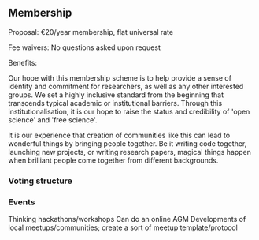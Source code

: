 ## Membership

Proposal: €20/year membership, flat universal rate

Fee waivers: No questions asked upon request

Benefits: 

Our hope with this membership scheme is to help provide a sense of identity and commitment for researchers, as well as any other interested groups. We set a highly inclusive standard from the beginning that transcends typical academic or institutional barriers. Through this institutionalisation, it is our hope to raise the status and credibility of 'open science' and 'free science'.

It is our experience that creation of communities like this can lead to wonderful things by bringing people together. Be it writing code together, launching new projects, or writing research papers, magical things happen when brilliant people come together from different backgrounds.

### Voting structure


### Events

Thinking hackathons/workshops
Can do an online AGM
Developments of local meetups/communities; create a sort of meetup template/protocol